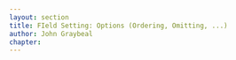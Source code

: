 ```yaml
---
layout: section
title: FIeld Setting: Options (Ordering, Omitting, ...)
author: John Graybeal
chapter: 
---
```

